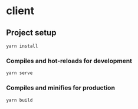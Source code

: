 # client

## Project setup
```
yarn install
```

### Compiles and hot-reloads for development
```
yarn serve
```

### Compiles and minifies for production
```
yarn build
